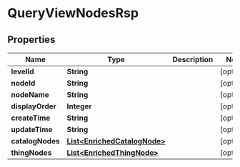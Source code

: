 

# QueryViewNodesRsp


## Properties

| Name | Type | Description | Notes |
|------------ | ------------- | ------------- | -------------|
|**levelId** | **String** |  |  [optional] |
|**nodeId** | **String** |  |  [optional] |
|**nodeName** | **String** |  |  [optional] |
|**displayOrder** | **Integer** |  |  [optional] |
|**createTime** | **String** |  |  [optional] |
|**updateTime** | **String** |  |  [optional] |
|**catalogNodes** | [**List&lt;EnrichedCatalogNode&gt;**](EnrichedCatalogNode.md) |  |  [optional] |
|**thingNodes** | [**List&lt;EnrichedThingNode&gt;**](EnrichedThingNode.md) |  |  [optional] |




